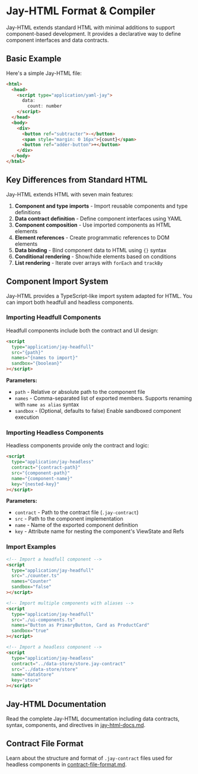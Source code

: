 # Jay-HTML Format & Compiler

Jay-HTML extends standard HTML with minimal additions to support component-based development. It provides a declarative way to define component interfaces and data contracts.

## Basic Example

Here's a simple Jay-HTML file:

```html
<html>
  <head>
    <script type="application/yaml-jay">
      data:
        count: number
    </script>
  </head>
  <body>
    <div>
      <button ref="subtracter">-</button>
      <span style="margin: 0 16px">{count}</span>
      <button ref="adder-button">+</button>
    </div>
  </body>
</html>
```

## Key Differences from Standard HTML

Jay-HTML extends HTML with seven main features:

1. **Component and type imports** - Import reusable components and type definitions
2. **Data contract definition** - Define component interfaces using YAML
3. **Component composition** - Use imported components as HTML elements
4. **Element references** - Create programmatic references to DOM elements
5. **Data binding** - Bind component data to HTML using `{}` syntax
6. **Conditional rendering** - Show/hide elements based on conditions
7. **List rendering** - Iterate over arrays with `forEach` and `trackBy`

## Component Import System

Jay-HTML provides a TypeScript-like import system adapted for HTML. You can import both headfull and headless components.

### Importing Headfull Components

Headfull components include both the contract and UI design:

```html
<script
  type="application/jay-headfull"
  src="{path}"
  names="{names to import}"
  sandbox="{boolean}"
></script>
```

**Parameters:**
- `path` - Relative or absolute path to the component file
- `names` - Comma-separated list of exported members. Supports renaming with `name as alias` syntax
- `sandbox` - (Optional, defaults to false) Enable sandboxed component execution

### Importing Headless Components

Headless components provide only the contract and logic:

```html
<script
  type="application/jay-headless"
  contract="{contract-path}"
  src="{component-path}"
  name="{component-name}"
  key="{nested-key}"
></script>
```

**Parameters:**
- `contract` - Path to the contract file (`.jay-contract`)
- `src` - Path to the component implementation
- `name` - Name of the exported component definition
- `key` - Attribute name for nesting the component's ViewState and Refs

### Import Examples

```html
<!-- Import a headfull component -->
<script
  type="application/jay-headfull"
  src="./counter.ts"
  names="Counter"
  sandbox="false"
></script>

<!-- Import multiple components with aliases -->
<script
  type="application/jay-headfull"
  src="./ui-components.ts"
  names="Button as PrimaryButton, Card as ProductCard"
  sandbox="true"
></script>

<!-- Import a headless component -->
<script
  type="application/jay-headless"
  contract="../data-store/store.jay-contract"
  src="../data-store/store"
  name="dataStore"
  key="store"
></script>
```

## Jay-HTML Documentation

Read the complete Jay-HTML documentation including data contracts, syntax, components, and directives in [jay-html-docs.md](docs/jay-html-docs.md).

## Contract File Format

Learn about the structure and format of `.jay-contract` files used for headless components in [contract-file-format.md](docs/contract-file-format.md). 